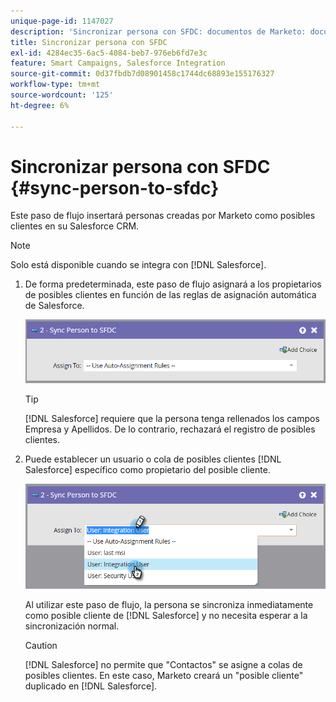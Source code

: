```yaml
---
unique-page-id: 1147027
description: 'Sincronizar persona con SFDC: documentos de Marketo: documentación del producto'
title: Sincronizar persona con SFDC
exl-id: 4284ec35-6ac5-4084-beb7-976eb6fd7e3c
feature: Smart Campaigns, Salesforce Integration
source-git-commit: 0d37fbdb7d08901458c1744dc68893e155176327
workflow-type: tm+mt
source-wordcount: '125'
ht-degree: 6%

---
```


# Sincronizar persona con SFDC {#sync-person-to-sfdc}

Este paso de flujo insertará personas creadas por Marketo como posibles clientes en su Salesforce CRM.

>[!NOTE]
>
>Solo está disponible cuando se integra con [!DNL Salesforce].

1. De forma predeterminada, este paso de flujo asignará a los propietarios de posibles clientes en función de las reglas de asignación automática de Salesforce.

   ![](assets/sync-person-to-sfdc-1.png)

   >[!TIP]
   >
   >[!DNL Salesforce] requiere que la persona tenga rellenados los campos Empresa y Apellidos. De lo contrario, rechazará el registro de posibles clientes.

1. Puede establecer un usuario o cola de posibles clientes [!DNL Salesforce] específico como propietario del posible cliente.

   ![](assets/sync-person-to-sfdc-2.png)

   Al utilizar este paso de flujo, la persona se sincroniza inmediatamente como posible cliente de [!DNL Salesforce] y no necesita esperar a la sincronización normal.

   >[!CAUTION]
   >
   >[!DNL Salesforce] no permite que &quot;Contactos&quot; se asigne a colas de posibles clientes. En este caso, Marketo creará un &quot;posible cliente&quot; duplicado en [!DNL Salesforce].
